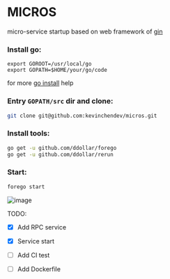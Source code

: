 MICROS
======

micro-service startup based on web framework of [gin](https://github.com/gin-gonic/gin)


### Install go:

````shell
export GOROOT=/usr/local/go
export GOPATH=$HOME/your/go/code
````
for more [go install](https://golang.org/doc/install#install) help

### Entry ```GOPATH/src``` dir and clone:

````sh
git clone git@github.com:kevinchendev/micros.git
````

### Install tools:

````sh
go get -u github.com/ddollar/forego
go get -u github.com/ddollar/rerun
````

### Start:

````sh
forego start
````

![image](http://i1.piimg.com/1949/6f0aadaf6d1de79f.png)

TODO:

- [x] Add RPC service
- [x] Service start
- [ ] Add CI test
- [ ] Add Dockerfile



